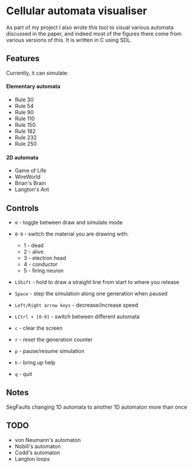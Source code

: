 # Cellular automata visualiser
As part of my project I also wrote this tool to visual various automata
discussed in the paper, and indeed most of the figures there come from various
versions of this. It is written in C using SDL.

## Features
Currently, it can simulate:

#### Elementary automata
* Rule 30
* Rule 54
* Rule 90
* Rule 110
* Rule 150
* Rule 182
* Rule 232
* Rule 250

#### 2D automata
* Game of Life
* WireWorld
* Brian's Brain
* Langton's Ant

## Controls
* `m` - toggle between draw and simulate mode
* `0-9` - switch the material you are drawing with:
  * 1 - dead
  * 2 - alive
  * 3 - electron head
  * 4 - conductor
  * 5 - firing neuron
* `LShift` - hold to draw a straight line from start to where you release
* `Space` - step the simulation along one generation when paused

* `Left/Right arrow keys` - decrease/increase speed
* `LCtrl + [0-9]` - switch between different automata

* `c` - clear the screen
* `r` - reset the generation counter
* `p` - pause/resume simulation
* `h` - bring up help
* `q` - quit

## Notes
SegFaults changing 1D automata to another 1D automaton more than once

## TODO
* von Neumann's automaton
* Nobili's automaton
* Codd's automaton
* Langton loops
